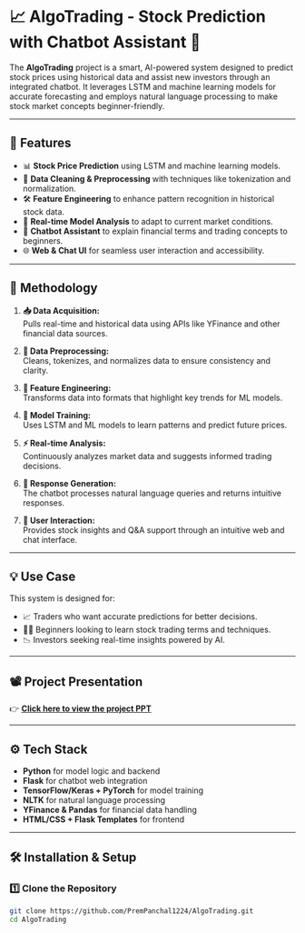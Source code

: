 # 📈 AlgoTrading - Stock Prediction with Chatbot Assistant 🤖

The **AlgoTrading** project is a smart, AI-powered system designed to predict stock prices using historical data and assist new investors through an integrated chatbot. It leverages LSTM and machine learning models for accurate forecasting and employs natural language processing to make stock market concepts beginner-friendly.

---

## 🚀 Features

- 📊 **Stock Price Prediction** using LSTM and machine learning models.
- 🧹 **Data Cleaning & Preprocessing** with techniques like tokenization and normalization.
- 🛠️ **Feature Engineering** to enhance pattern recognition in historical stock data.
- 🧠 **Real-time Model Analysis** to adapt to current market conditions.
- 🤖 **Chatbot Assistant** to explain financial terms and trading concepts to beginners.
- 🌐 **Web & Chat UI** for seamless user interaction and accessibility.

---


## 🔁 Methodology

1. **📥 Data Acquisition:**  
   Pulls real-time and historical data using APIs like YFinance and other financial data sources.

2. **🧹 Data Preprocessing:**  
   Cleans, tokenizes, and normalizes data to ensure consistency and clarity.

3. **📐 Feature Engineering:**  
   Transforms data into formats that highlight key trends for ML models.

4. **🧪 Model Training:**  
   Uses LSTM and ML models to learn patterns and predict future prices.

5. **⚡ Real-time Analysis:**  
   Continuously analyzes market data and suggests informed trading decisions.

6. **💬 Response Generation:**  
   The chatbot processes natural language queries and returns intuitive responses.

7. **👤 User Interaction:**  
   Provides stock insights and Q&A support through an intuitive web and chat interface.


---

## 💡 Use Case

This system is designed for:

- 📈 Traders who want accurate predictions for better decisions.
- 👨‍🎓 Beginners looking to learn stock trading terms and techniques.
- 📉 Investors seeking real-time insights powered by AI.

---

## 📽️ Project Presentation

👉 [**Click here to view the project PPT**](https://docs.google.com/presentation/d/1HKAgHJUI8Y9TgM3sC0Oq1V7uukUJixY-wJYKZkHOtYc/edit?usp=sharing)

---

## ⚙️ Tech Stack

- **Python** for model logic and backend
- **Flask** for chatbot web integration
- **TensorFlow/Keras + PyTorch** for model training
- **NLTK** for natural language processing
- **YFinance & Pandas** for financial data handling
- **HTML/CSS + Flask Templates** for frontend

---

## 🛠 Installation & Setup

### 1️⃣ Clone the Repository

```bash
git clone https://github.com/PremPanchal1224/AlgoTrading.git
cd AlgoTrading
